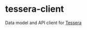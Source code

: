 tessera-client
==============

Data model and API client for [Tessera](https://github.com/urbanairship/tessera)

